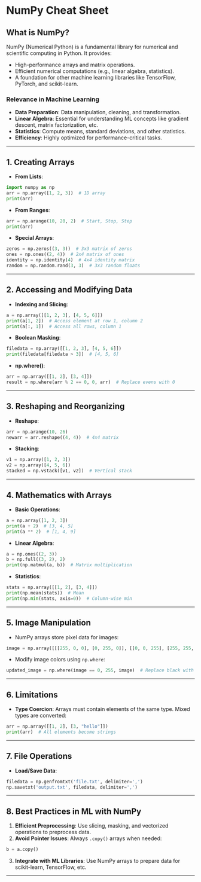 # **NumPy Cheat Sheet**

## **What is NumPy?**
NumPy (Numerical Python) is a fundamental library for numerical and scientific computing in Python. It provides:
- High-performance arrays and matrix operations.
- Efficient numerical computations (e.g., linear algebra, statistics).
- A foundation for other machine learning libraries like TensorFlow, PyTorch, and scikit-learn.

### **Relevance in Machine Learning**
- **Data Preparation**: Data manipulation, cleaning, and transformation.
- **Linear Algebra**: Essential for understanding ML concepts like gradient descent, matrix factorization, etc.
- **Statistics**: Compute means, standard deviations, and other statistics.
- **Efficiency**: Highly optimized for performance-critical tasks.

---

## **1. Creating Arrays**
- **From Lists**:
```python
import numpy as np
arr = np.array([1, 2, 3])  # 1D array
print(arr)
```
- **From Ranges**:
```python
arr = np.arange(10, 20, 2)  # Start, Stop, Step
print(arr)
```
- **Special Arrays**:
```python
zeros = np.zeros((3, 3))  # 3x3 matrix of zeros
ones = np.ones((2, 4))  # 2x4 matrix of ones
identity = np.identity(4)  # 4x4 identity matrix
random = np.random.rand(3, 3)  # 3x3 random floats
```

---

## **2. Accessing and Modifying Data**
- **Indexing and Slicing**:
```python
a = np.array([[1, 2, 3], [4, 5, 6]])
print(a[1, 2])  # Access element at row 1, column 2
print(a[:, 1])  # Access all rows, column 1
```
- **Boolean Masking**:
```python
filedata = np.array([[1, 2, 3], [4, 5, 6]])
print(filedata[filedata > 3])  # [4, 5, 6]
```
- **np.where()**:
```python
arr = np.array([[1, 2], [3, 4]])
result = np.where(arr % 2 == 0, 0, arr)  # Replace evens with 0
```

---

## **3. Reshaping and Reorganizing**
- **Reshape**:
```python
arr = np.arange(10, 26)
newarr = arr.reshape((4, 4))  # 4x4 matrix
```
- **Stacking**:
```python
v1 = np.array([1, 2, 3])
v2 = np.array([4, 5, 6])
stacked = np.vstack([v1, v2])  # Vertical stack
```

---

## **4. Mathematics with Arrays**
- **Basic Operations**:
```python
a = np.array([1, 2, 3])
print(a + 2)  # [3, 4, 5]
print(a ** 2)  # [1, 4, 9]
```
- **Linear Algebra**:
```python
a = np.ones((2, 3))
b = np.full((3, 2), 2)
print(np.matmul(a, b))  # Matrix multiplication
```
- **Statistics**:
```python
stats = np.array([[1, 2], [3, 4]])
print(np.mean(stats))  # Mean
print(np.min(stats, axis=0))  # Column-wise min
```

---

## **5. Image Manipulation**
- NumPy arrays store pixel data for images:
```python
image = np.array([[[255, 0, 0], [0, 255, 0]], [[0, 0, 255], [255, 255, 0]]])
```
- Modify image colors using `np.where`:
```python
updated_image = np.where(image == 0, 255, image)  # Replace black with white
```

---

## **6. Limitations**
- **Type Coercion**:
  Arrays must contain elements of the same type. Mixed types are converted:
```python
arr = np.array([[1, 2], [3, "hello"]])
print(arr)  # All elements become strings
```

---

## **7. File Operations**
- **Load/Save Data**:
```python
filedata = np.genfromtxt('file.txt', delimiter=',')
np.savetxt('output.txt', filedata, delimiter=',')
```

---

## **8. Best Practices in ML with NumPy**
1. **Efficient Preprocessing**: Use slicing, masking, and vectorized operations to preprocess data.
2. **Avoid Pointer Issues**: Always `.copy()` arrays when needed:
```python
b = a.copy()
```
3. **Integrate with ML Libraries**: Use NumPy arrays to prepare data for scikit-learn, TensorFlow, etc.

---